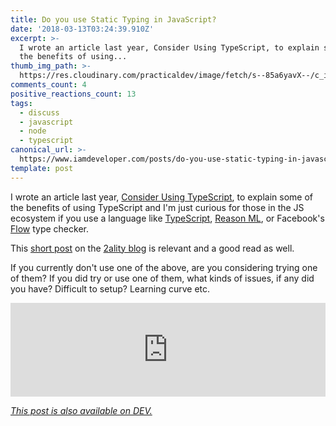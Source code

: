 ```yaml
---
title: Do you use Static Typing in JavaScript?
date: '2018-03-13T03:24:39.910Z'
excerpt: >-
  I wrote an article last year, Consider Using TypeScript, to explain some of
  the benefits of using...
thumb_img_path: >-
  https://res.cloudinary.com/practicaldev/image/fetch/s--85a6yavX--/c_imagga_scale,f_auto,fl_progressive,h_420,q_auto,w_1000/https://thepracticaldev.s3.amazonaws.com/i/rtb2j7q2w78u79q0xahm.png
comments_count: 4
positive_reactions_count: 13
tags:
  - discuss
  - javascript
  - node
  - typescript
canonical_url: >-
  https://www.iamdeveloper.com/posts/do-you-use-static-typing-in-javascript--2ek4/
template: post
---
```


I wrote an article last year, [Consider Using TypeScript](https://dev.to/nickytonline/why-you-might-want-to-consider-using-typescript-6j3), to explain some of the benefits of using TypeScript and I'm just curious for those in the JS ecosystem if you use a language like [TypeScript](typescriptlang.org), [Reason ML](https://reasonml.github.io/), or Facebook's [Flow](https://flow.org) type checker.

This [short post](http://2ality.com/2018/03/javascript-typescript-reasonml.html) on the [2ality blog](http://2ality.com) is relevant and a good read as well.

If you currently don't use one of the above, are you considering trying one of them? If you did try or use one of them, what kinds of issues, if any did you have? Difficult to setup? Learning curve etc.

<iframe class="liquidTag" src="https://dev.to/embed/twitter?args=972285677172875264" style="border: 0; width: 100%;"></iframe>

_[This post is also available on DEV.](https://dev.to/nickytonline/do-you-use-static-typing-in-javascript--2ek4)_

<script>
const parent = document.getElementsByTagName('head')[0];
const script = document.createElement('script');
script.type = 'text/javascript';
script.src = 'https://cdnjs.cloudflare.com/ajax/libs/iframe-resizer/4.1.1/iframeResizer.min.js';
script.charset = 'utf-8';
script.onload = function() {
    window.iFrameResize({}, '.liquidTag');
};
parent.appendChild(script);
</script>
